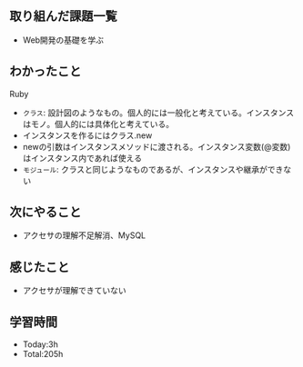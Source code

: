 ## 取り組んだ課題一覧
- Web開発の基礎を学ぶ
  
## わかったこと
Ruby
- `クラス`: 設計図のようなもの。個人的には一般化と考えている。インスタンスはモノ。個人的には具体化と考えている。
- インスタンスを作るにはクラス.new
- newの引数はインスタンスメソッドに渡される。インスタンス変数(@変数)はインスタンス内であれば使える
- `モジュール`: クラスと同じようなものであるが、インスタンスや継承ができない

## 次にやること
- アクセサの理解不足解消、MySQL
  
## 感じたこと
- アクセサが理解できていない
  
## 学習時間
- Today:3h
- Total:205h
